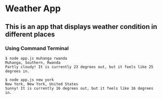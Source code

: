 # Weather App
## This is an app that displays weather condition in different places

### Using Command Terminal

```
$ node app.js muhanga rwanda
Muhanga, Southern, Rwanda
Partly cloudy! It is currently 23 degrees out, but it feels like 25 degrees in.
```
```
$ node app.js new york
New York, New York, United States
Sunny! It is currently 16 degrees out, but it feels like 16 degrees in.
```
